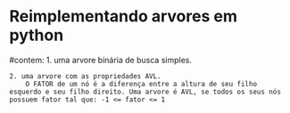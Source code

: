 # Reimplementando arvores em python

#contem:
    1. uma arvore binária de busca simples.

    2. uma arvore com as propriedades AVL. 
        O FATOR de um nó é a diferença entre a altura de seu filho esquerdo e seu filho direito. Uma arvore é AVL, se todos os seus nós possuem fator tal que: -1 <= fator <= 1

